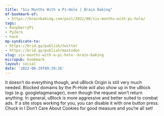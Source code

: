 ```yaml
---
title: "Six Months With a Pi-Hole | Brain Baking"
mf-bookmark-of:
 - https://brainbaking.com/post/2022/08/six-months-with-pi-hole/
tags:
- RaspberryPi
- PyZero
- hack
mp-syndicate-to:
- https://brid.gy/publish/twitter
- https://brid.gy/publish/mastodon
slug: six-months-with-a-pi-hole--brain-baking
micropub: bookmark
layout: social
date: '2022-08-29T09:39:26'
---
```

It doesn’t do everything though, and uBlock Origin is still very much needed. Blocked domains by the Pi-Hole will also show up in the uBlock logs (e.g. googletagmanager), even though the request won’t return anything. In general, uBlock is more aggressive and better suited to combat ads. If a site stops working for you, you can disable it with one button press. Chuck in I Don’t Care About Cookies for good measure and you’re all set!

